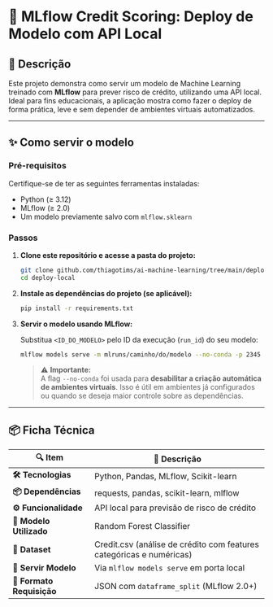 # 🎯 **MLflow Credit Scoring: Deploy de Modelo com API Local**

## 📝 Descrição

Este projeto demonstra como servir um modelo de Machine Learning treinado com **MLflow** para prever risco de crédito, utilizando uma API local. Ideal para fins educacionais, a aplicação mostra como fazer o deploy de forma prática, leve e sem depender de ambientes virtuais automatizados.

---

## ✨ Como servir o modelo

### Pré-requisitos

Certifique-se de ter as seguintes ferramentas instaladas:

- Python (≥ 3.12)
- MLflow (≥ 2.0)
- Um modelo previamente salvo com `mlflow.sklearn`

### Passos

1. **Clone este repositório e acesse a pasta do projeto:**

   ```bash
   git clone github.com/thiagotims/ai-machine-learning/tree/main/deploy-local.git
   cd deploy-local
   ```

2. **Instale as dependências do projeto (se aplicável):**

   ```bash
   pip install -r requirements.txt
   ```

3. **Servir o modelo usando MLflow:**

   Substitua `<ID_DO_MODELO>` pelo ID da execução (`run_id`) do seu modelo:

   ```bash
   mlflow models serve -m mlruns/caminho/do/modelo --no-conda -p 2345

   ```

   > ⚠️ **Importante:**  
   > A flag `--no-conda` foi usada para **desabilitar a criação automática de ambientes virtuais**. Isso é útil em ambientes já configurados ou quando se deseja maior controle sobre as dependências.

---

## 📦 Ficha Técnica

| 🔍 **Item**            | 📄 **Descrição**                                                 |
|------------------------|------------------------------------------------------------------|
| **🛠️ Tecnologias**     | Python, Pandas, MLflow, Scikit-learn                             |
| **📦 Dependências**    | requests, pandas, scikit-learn, mlflow                           |
| **⚙️ Funcionalidade**  | API local para previsão de risco de crédito                      |
| **📌 Modelo Utilizado**| Random Forest Classifier                                         |
| **🧪 Dataset**         | Credit.csv (análise de crédito com features categóricas e numéricas) |
| **📄 Servir Modelo**   | Via `mlflow models serve` em porta local                         |
| **🔗 Formato Requisição** | JSON com `dataframe_split` (MLflow 2.0+)                         |


